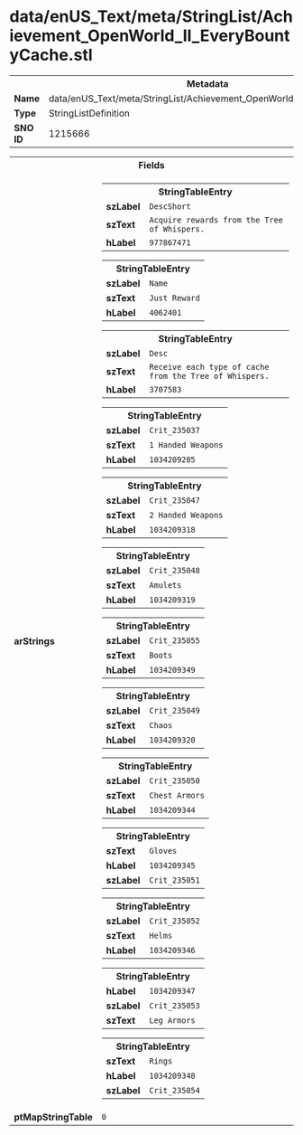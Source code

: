 <h1>data/enUS_Text/meta/StringList/Achievement_OpenWorld_II_EveryBountyCache.stl</h1><table><tr><th colspan="100%">Metadata</th></tr><tr><td><b>Name</b></td><td>data/enUS_Text/meta/StringList/Achievement_OpenWorld_II_EveryBountyCache.stl</td></tr><tr><td><b>Type</b></td><td>StringListDefinition</td></tr><tr><td><b>SNO ID</b></td><td>1215666</td></tr></table>

<table><tr><th colspan="100%">Fields</th></tr><tr><td><b>arStrings</b></td><td><table><tr><th colspan="100%">StringTableEntry</th></tr><tr><td><b>szLabel</b></td><td><code>DescShort</code></td></tr><tr><td><b>szText</b></td><td><code>Acquire rewards from the Tree of Whispers.</code></td></tr><tr><td><b>hLabel</b></td><td><code>977867471</code></td></tr></table>


<table><tr><th colspan="100%">StringTableEntry</th></tr><tr><td><b>szLabel</b></td><td><code>Name</code></td></tr><tr><td><b>szText</b></td><td><code>Just Reward</code></td></tr><tr><td><b>hLabel</b></td><td><code>4062401</code></td></tr></table>


<table><tr><th colspan="100%">StringTableEntry</th></tr><tr><td><b>szLabel</b></td><td><code>Desc</code></td></tr><tr><td><b>szText</b></td><td><code>Receive each type of cache from the Tree of Whispers.</code></td></tr><tr><td><b>hLabel</b></td><td><code>3707583</code></td></tr></table>


<table><tr><th colspan="100%">StringTableEntry</th></tr><tr><td><b>szLabel</b></td><td><code>Crit_235037</code></td></tr><tr><td><b>szText</b></td><td><code>1 Handed Weapons</code></td></tr><tr><td><b>hLabel</b></td><td><code>1034209285</code></td></tr></table>


<table><tr><th colspan="100%">StringTableEntry</th></tr><tr><td><b>szLabel</b></td><td><code>Crit_235047</code></td></tr><tr><td><b>szText</b></td><td><code>2 Handed Weapons</code></td></tr><tr><td><b>hLabel</b></td><td><code>1034209318</code></td></tr></table>


<table><tr><th colspan="100%">StringTableEntry</th></tr><tr><td><b>szLabel</b></td><td><code>Crit_235048</code></td></tr><tr><td><b>szText</b></td><td><code>Amulets</code></td></tr><tr><td><b>hLabel</b></td><td><code>1034209319</code></td></tr></table>


<table><tr><th colspan="100%">StringTableEntry</th></tr><tr><td><b>szLabel</b></td><td><code>Crit_235055</code></td></tr><tr><td><b>szText</b></td><td><code>Boots</code></td></tr><tr><td><b>hLabel</b></td><td><code>1034209349</code></td></tr></table>


<table><tr><th colspan="100%">StringTableEntry</th></tr><tr><td><b>szLabel</b></td><td><code>Crit_235049</code></td></tr><tr><td><b>szText</b></td><td><code>Chaos</code></td></tr><tr><td><b>hLabel</b></td><td><code>1034209320</code></td></tr></table>


<table><tr><th colspan="100%">StringTableEntry</th></tr><tr><td><b>szLabel</b></td><td><code>Crit_235050</code></td></tr><tr><td><b>szText</b></td><td><code>Chest Armors</code></td></tr><tr><td><b>hLabel</b></td><td><code>1034209344</code></td></tr></table>


<table><tr><th colspan="100%">StringTableEntry</th></tr><tr><td><b>szText</b></td><td><code>Gloves</code></td></tr><tr><td><b>hLabel</b></td><td><code>1034209345</code></td></tr><tr><td><b>szLabel</b></td><td><code>Crit_235051</code></td></tr></table>


<table><tr><th colspan="100%">StringTableEntry</th></tr><tr><td><b>szLabel</b></td><td><code>Crit_235052</code></td></tr><tr><td><b>szText</b></td><td><code>Helms</code></td></tr><tr><td><b>hLabel</b></td><td><code>1034209346</code></td></tr></table>


<table><tr><th colspan="100%">StringTableEntry</th></tr><tr><td><b>hLabel</b></td><td><code>1034209347</code></td></tr><tr><td><b>szLabel</b></td><td><code>Crit_235053</code></td></tr><tr><td><b>szText</b></td><td><code>Leg Armors</code></td></tr></table>


<table><tr><th colspan="100%">StringTableEntry</th></tr><tr><td><b>szText</b></td><td><code>Rings</code></td></tr><tr><td><b>hLabel</b></td><td><code>1034209348</code></td></tr><tr><td><b>szLabel</b></td><td><code>Crit_235054</code></td></tr></table>


</td></tr><tr><td><b>ptMapStringTable</b></td><td><code>0</code></td></tr></table>

